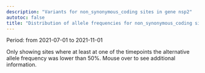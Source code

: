 ```yaml
---
description: "Variants for non_synonymous_coding sites in gene nsp2"
autotoc: false
title: "Distribution of allele frequencies for non_synonymous_coding sites in gene nsp2"
---
```


Period: from 2021-07-01 to 2021-11-01

Only showing sites where at least at one of the timepoints the alternative allele frequency was lower than 50%. Mouse over to see additional information.

<div class="shadow-sm p-3 mb-5 bg-light rounded" align="center">
<vega-embed spec="https://raw.githubusercontent.com/galaxyproject/SARS-CoV-2/master/data/ipynb/graphs/NON_SYNONYMOUS_CODING_nsp2.json"/>
</div>

